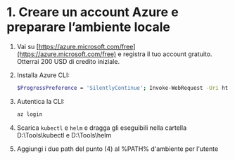 # 1. Creare un account Azure e preparare l’ambiente locale

1. Vai su [https://azure.microsoft.com/free](https://azure.microsoft.com/free) e registra il tuo account gratuito. Otterrai 200 USD di credito iniziale.

2. Installa Azure CLI:

   ```bash
   $ProgressPreference = 'SilentlyContinue'; Invoke-WebRequest -Uri https://aka.ms/installazurecliwindowsx64 -OutFile .\AzureCLI.msi; Start-Process msiexec.exe -Wait -ArgumentList '/I AzureCLI.msi /quiet'; Remove-Item .\AzureCLI.msi
   ```

3. Autentica la CLI:

   ```bash
   az login
   ```

4. Scarica `kubectl` e `helm` e dragga gli eseguibili nella cartella D:\Tools\kubectl e D:\Tools\helm

5. Aggiungi i due path del punto (4) al %PATH% d'ambiente per l'utente